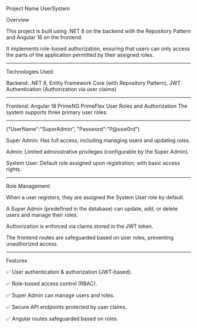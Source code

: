 Project Name UserSystem

Overview

This project is built using .NET 8 on the backend with the Repository Pattern and Angular 18 on the frontend.

It implements role-based authorization, ensuring that users can only access the parts of the application permitted by their assigned roles.

----------------------

Technologies Used:

Backend: .NET 8, Entity Framework Core (with Repository Pattern), JWT Authentication (Authorization via user claims)

----------------------
Frontend:
Angular 18
PrimeNG
PrimeFlex
User Roles and Authorization
The system supports three primary user roles:

----------------------

("UserName":"SuperAdmin", "Password":"P@ssw0rd")

Super Admin: Has full access, including managing users and updating roles.

Admin: Limited administrative privileges (configurable by the Super Admin).

System User: Default role assigned upon registration, with basic access rights.

----------------------

Role Management

When a user registers, they are assigned the System User role by default.

A Super Admin (predefined in the database) can update, add, or delete users and manage their roles.

Authorization is enforced via claims stored in the JWT token.

The frontend routes are safeguarded based on user roles, preventing unauthorized access.

----------------------


Features

✅ User authentication & authorization (JWT-based).

✅ Role-based access control (RBAC).

✅ Super Admin can manage users and roles.

✅ Secure API endpoints protected by user claims.

✅ Angular routes safeguarded based on roles.
